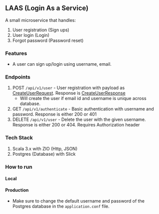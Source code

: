 ## LAAS (Login As a Service)

A small microservice that handles:
1. User registration (Sign ups)
2. User login (Login)
3. Forgot password (Password reset)

### Features
- A user can sign up/login using username, email.

### Endpoints
1. POST `/api/v1/user` - User registration with payload as [CreateUserRequest](src/main/scala/com/laas/model/CreateUserRequest.scala). Response is [CreateUserResponse](src/main/scala/com/laas/model/CreateUserResponse.scala)
    - Will create the user if email id and username is unique across database.
2. GET `/api/v1/authenticate` - Basic authentication with username and password. Response is either 200 or 401
3. DELETE `/api/v1/user` - Delete the user with the given username. Response is either 200 or 404. Requires Authorization header
### Tech Stack
1. Scala 3.x with ZIO (Http, JSON)
2. Postgres (Database) with Slick

### How to run
#### Local

#### Production
- Make sure to change the default username and password of the Postgres database in the `application.conf` file.